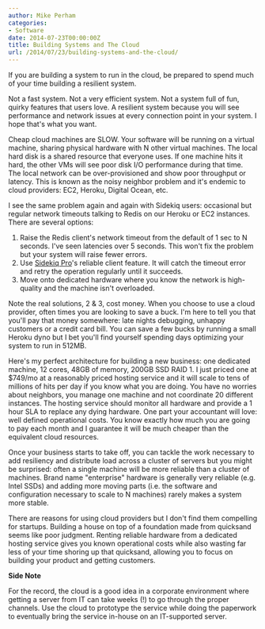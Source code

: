 ```yaml
---
author: Mike Perham
categories:
- Software
date: 2014-07-23T00:00:00Z
title: Building Systems and The Cloud
url: /2014/07/23/building-systems-and-the-cloud/
---
```


If you are building a system to run in the cloud, be prepared to spend much of your time building a resilient system.

Not a fast system. Not a very efficient system. Not a system full of fun, quirky features that users love. A resilient system because you will see performance and network issues at every connection point in your system. I hope that's what you want.  
<!--more-->

Cheap cloud machines are SLOW. Your software will be running on a virtual machine, sharing physical hardware with N other virtual machines. The local hard disk is a shared resource that everyone uses. If one machine hits it hard, the other VMs will see poor disk I/O performance during that time. The local network can be over-provisioned and show poor throughput or latency. This is known as the noisy neighbor problem and it's endemic to cloud providers: EC2, Heroku, Digital Ocean, etc.

I see the same problem again and again with Sidekiq users: occasional but regular network timeouts talking to Redis on our Heroku or EC2 instances. There are several options:

1.  Raise the Redis client's network timeout from the default of 1 sec to N seconds. I've seen latencies over 5 seconds. This won't fix the problem but your system will raise fewer errors.
2.  Use [Sidekiq Pro][1]'s reliable client feature. It will catch the timeout error and retry the operation regularly until it succeeds.
3.  Move onto dedicated hardware where you know the network is high-quality and the machine isn't overloaded.

Note the real solutions, 2 & 3, cost money. When you choose to use a cloud provider, often times you are looking to save a buck. I'm here to tell you that you'll pay that money somewhere: late nights debugging, unhappy customers or a credit card bill. You can save a few bucks by running a small Heroku dyno but I bet you'll find yourself spending days optimizing your system to run in 512MB.

Here's my perfect architecture for building a new business: one dedicated machine, 12 cores, 48GB of memory, 200GB SSD RAID 1. I just priced one at $749/mo at a reasonably priced hosting service and it will scale to tens of millions of hits per day if you know what you are doing. You have no worries about neighbors, you manage one machine and not coordinate 20 different instances. The hosting service should monitor all hardware and provide a 1 hour SLA to replace any dying hardware. One part your accountant will love: well defined operational costs. You know exactly how much you are going to pay each month and I guarantee it will be much cheaper than the equivalent cloud resources.

Once your business starts to take off, you can tackle the work necessary to add resiliency and distribute load across a cluster of servers but you might be surprised: often a single machine will be more reliable than a cluster of machines. Brand name "enterprise" hardware is generally very reliable (e.g. Intel SSDs) and adding more moving parts (i.e. the software and configuration necessary to scale to N machines) rarely makes a system more stable.

There are reasons for using cloud providers but I don't find them compelling for startups. Building a house on top of a foundation made from quicksand seems like poor judgment. Renting reliable hardware from a dedicated hosting service gives you known operational costs while also wasting far less of your time shoring up that quicksand, allowing you to focus on building your product and getting customers.

**Side Note**

For the record, the cloud is a good idea in a corporate environment where getting a server from IT can take weeks (!) to go through the proper channels. Use the cloud to prototype the service while doing the paperwork to eventually bring the service in-house on an IT-supported server.

 [1]: http://sidekiq.org/
